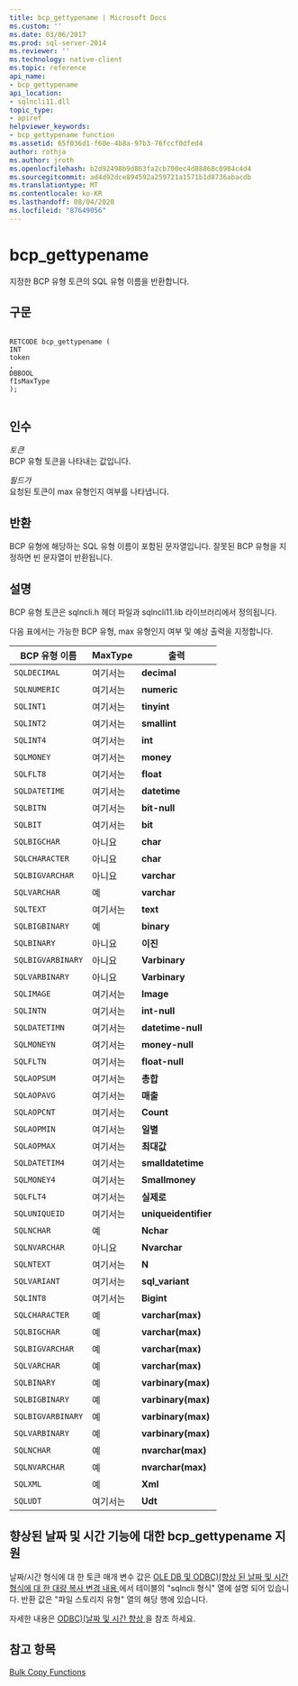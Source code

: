 ```yaml
---
title: bcp_gettypename | Microsoft Docs
ms.custom: ''
ms.date: 03/06/2017
ms.prod: sql-server-2014
ms.reviewer: ''
ms.technology: native-client
ms.topic: reference
api_name:
- bcp_gettypename
api_location:
- sqlncli11.dll
topic_type:
- apiref
helpviewer_keywords:
- bcp_gettypename function
ms.assetid: 65f036d1-f60e-4b8a-97b3-76fccf0dfed4
author: rothja
ms.author: jroth
ms.openlocfilehash: b2d92498b9d863fa2cb700ec4d88868c0984c4d4
ms.sourcegitcommit: ad4d92dce894592a259721a1571b1d8736abacdb
ms.translationtype: MT
ms.contentlocale: ko-KR
ms.lasthandoff: 08/04/2020
ms.locfileid: "87649056"
---
```

# <a name="bcp_gettypename"></a>bcp_gettypename
  지정한 BCP 유형 토큰의 SQL 유형 이름을 반환합니다.  
  
## <a name="syntax"></a>구문  
  
```  
  
RETCODE bcp_gettypename (  
INT   
token  
,  
DBBOOL   
fIsMaxType  
);  
  
```  
  
## <a name="arguments"></a>인수  
 *토큰*  
 BCP 유형 토큰을 나타내는 값입니다.  
  
 *필드가*  
 요청된 토큰이 max 유형인지 여부를 나타냅니다.  
  
## <a name="returns"></a>반환  
 BCP 유형에 해당하는 SQL 유형 이름이 포함된 문자열입니다. 잘못된 BCP 유형을 지정하면 빈 문자열이 반환됩니다.  
  
## <a name="remarks"></a>설명  
 BCP 유형 토큰은 sqlncli.h 헤더 파일과 sqlncli11.lib 라이브러리에서 정의됩니다.  
  
 다음 표에서는 가능한 BCP 유형, max 유형인지 여부 및 예상 출력을 지정합니다.  
  
|BCP 유형 이름|MaxType|출력|  
|-------------------|-------------|------------|  
|`SQLDECIMAL`|여기서는|**decimal**|  
|`SQLNUMERIC`|여기서는|**numeric**|  
|`SQLINT1`|여기서는|**tinyint**|  
|`SQLINT2`|여기서는|**smallint**|  
|`SQLINT4`|여기서는|**int**|  
|`SQLMONEY`|여기서는|**money**|  
|`SQLFLT8`|여기서는|**float**|  
|`SQLDATETIME`|여기서는|**datetime**|  
|`SQLBITN`|여기서는|**bit-null**|  
|`SQLBIT`|여기서는|**bit**|  
|`SQLBIGCHAR`|아니요|**char**|  
|`SQLCHARACTER`|아니요|**char**|  
|`SQLBIGVARCHAR`|아니요|**varchar**|  
|`SQLVARCHAR`|예|**varchar**|  
|`SQLTEXT`|여기서는|**text**|  
|`SQLBIGBINARY`|예|**binary**|  
|`SQLBINARY`|아니요|**이진**|  
|`SQLBIGVARBINARY`|아니요|**Varbinary**|  
|`SQLVARBINARY`|아니요|**Varbinary**|  
|`SQLIMAGE`|여기서는|**Image**|  
|`SQLINTN`|여기서는|**int-null**|  
|`SQLDATETIMN`|여기서는|**datetime-null**|  
|`SQLMONEYN`|여기서는|**money-null**|  
|`SQLFLTN`|여기서는|**float-null**|  
|`SQLAOPSUM`|여기서는|**총합**|  
|`SQLAOPAVG`|여기서는|**매출**|  
|`SQLAOPCNT`|여기서는|**Count**|  
|`SQLAOPMIN`|여기서는|**일별**|  
|`SQLAOPMAX`|여기서는|**최대값**|  
|`SQLDATETIM4`|여기서는|**smalldatetime**|  
|`SQLMONEY4`|여기서는|**Smallmoney**|  
|`SQLFLT4`|여기서는|**실제로**|  
|`SQLUNIQUEID`|여기서는|**uniqueidentifier**|  
|`SQLNCHAR`|예|**Nchar**|  
|`SQLNVARCHAR`|아니요|**Nvarchar**|  
|`SQLNTEXT`|여기서는|**N**|  
|`SQLVARIANT`|여기서는|**sql_variant**|  
|`SQLINT8`|여기서는|**Bigint**|  
|`SQLCHARACTER`|예|**varchar(max)**|  
|`SQLBIGCHAR`|예|**varchar(max)**|  
|`SQLBIGVARCHAR`|예|**varchar(max)**|  
|`SQLVARCHAR`|예|**varchar(max)**|  
|`SQLBINARY`|예|**varbinary(max)**|  
|`SQLBIGBINARY`|예|**varbinary(max)**|  
|`SQLBIGVARBINARY`|예|**varbinary(max)**|  
|`SQLVARBINARY`|예|**varbinary(max)**|  
|`SQLNCHAR`|예|**nvarchar(max)**|  
|`SQLNVARCHAR`|예|**nvarchar(max)**|  
|`SQLXML`|예|**Xml**|  
|`SQLUDT`|여기서는|**Udt**|  
  
## <a name="bcp_gettypename-support-for-enhanced-date-and-time-features"></a>향상된 날짜 및 시간 기능에 대한 bcp_gettypename 지원  
 날짜/시간 형식에 대 한 토큰 매개 변수 값은 [OLE DB 및 ODBC&#41;&#40;향상 된 날짜 및 시간 형식에 대 한 대량 복사 변경 내용 ](../native-client-odbc-date-time/bulk-copy-changes-for-enhanced-date-and-time-types-ole-db-and-odbc.md)에서 테이블의 "sqlncli 형식" 열에 설명 되어 있습니다. 반환 값은 "파일 스토리지 유형" 열의 해당 행에 있습니다.  
  
 자세한 내용은 [ODBC&#41;&#40;날짜 및 시간 향상 ](../native-client-odbc-date-time/date-and-time-improvements-odbc.md)을 참조 하세요.  
  
## <a name="see-also"></a>참고 항목  
 [Bulk Copy Functions](sql-server-driver-extensions-bulk-copy-functions.md)  
  
  

